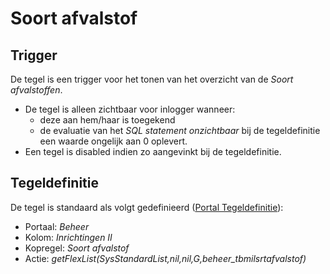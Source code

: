# Soort afvalstof

## Trigger

De tegel is een trigger voor het tonen van het overzicht van de *Soort afvalstoffen*.

- De tegel is alleen zichtbaar voor inlogger wanneer:
  - deze aan hem/haar is toegekend
  - de evaluatie van het *SQL statement onzichtbaar* bij de tegeldefinitie een waarde ongelijk aan 0 oplevert.
- Een tegel is disabled indien zo aangevinkt bij de tegeldefinitie.

## Tegeldefinitie

De tegel is standaard als volgt gedefinieerd ([Portal Tegeldefinitie](/instellen_inrichten/portaldefinitie/portal_tegel.md)):

- Portaal: *Beheer*
- Kolom: *Inrichtingen II*
- Kopregel: *Soort afvalstof*
- Actie: *getFlexList(SysStandardList,nil,nil,G,beheer_tbmilsrtafvalstof)*
